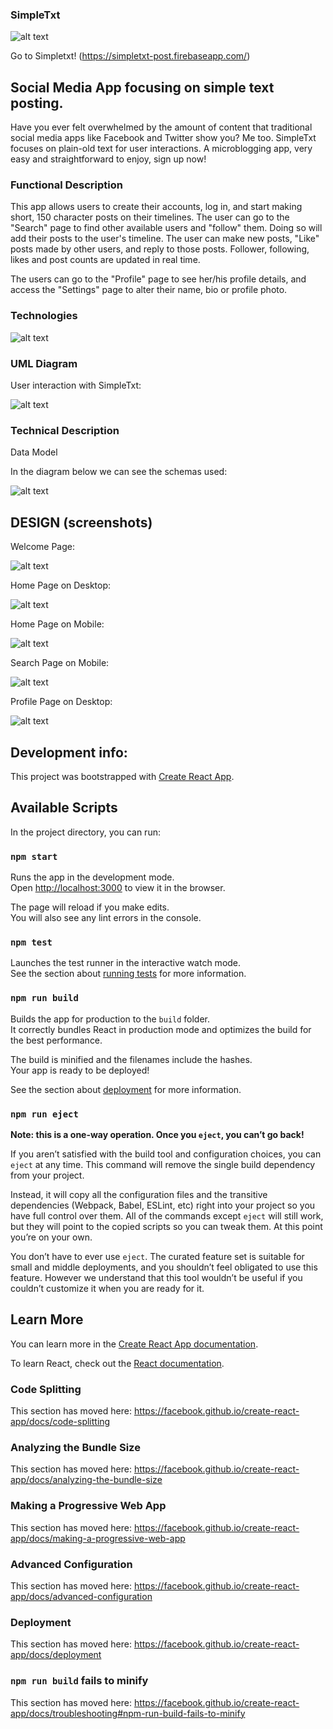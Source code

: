 ### SimpleTxt

![alt text](http://ivandax.com/images/simpletxt/logo.JPG)

Go to Simpletxt! (https://simpletxt-post.firebaseapp.com/)

## Social Media App focusing on simple text posting.

Have you ever felt overwhelmed by the amount of content that traditional social media apps like Facebook and Twitter show you? Me too. SimpleTxt focuses on plain-old text for user interactions. A microblogging app, very easy and straightforward to enjoy, sign up now!

### Functional Description

This app allows users to create their accounts, log in, and start making short, 150 character posts on their timelines. The user can go to the "Search" page to find other available users and "follow" them. Doing so will add their posts to the user's timeline. The user can make new posts, "Like" posts made by other users, and reply to those posts. Follower, following, likes and post counts are updated in real time.

The users can go to the "Profile" page to see her/his profile details, and access the "Settings" page to alter their name, bio or profile photo.

### Technologies

![alt text](http://ivandax.com/images/simpletxt/techs.JPG)

### UML Diagram

User interaction with SimpleTxt:

![alt text](http://ivandax.com/images/simpletxt/functional.JPG)

### Technical Description

Data Model

In the diagram below we can see the schemas used:

![alt text](http://ivandax.com/images/simpletxt/dataModel.JPG)

## DESIGN (screenshots)

Welcome Page:

![alt text](http://ivandax.com/images/simpletxt/welcome1.JPG)

Home Page on Desktop:

![alt text](http://ivandax.com/images/simpletxt/homeDesktop.JPG)

Home Page on Mobile:

![alt text](http://ivandax.com/images/simpletxt/HomeMobile.JPG)

Search Page on Mobile:

![alt text](http://ivandax.com/images/simpletxt/searchMobile.JPG)

Profile Page on Desktop:

![alt text](http://ivandax.com/images/simpletxt/ProfileDesktop.JPG)

## Development info:

This project was bootstrapped with [Create React App](https://github.com/facebook/create-react-app).

## Available Scripts

In the project directory, you can run:

### `npm start`

Runs the app in the development mode.<br />
Open [http://localhost:3000](http://localhost:3000) to view it in the browser.

The page will reload if you make edits.<br />
You will also see any lint errors in the console.

### `npm test`

Launches the test runner in the interactive watch mode.<br />
See the section about [running tests](https://facebook.github.io/create-react-app/docs/running-tests) for more information.

### `npm run build`

Builds the app for production to the `build` folder.<br />
It correctly bundles React in production mode and optimizes the build for the best performance.

The build is minified and the filenames include the hashes.<br />
Your app is ready to be deployed!

See the section about [deployment](https://facebook.github.io/create-react-app/docs/deployment) for more information.

### `npm run eject`

**Note: this is a one-way operation. Once you `eject`, you can’t go back!**

If you aren’t satisfied with the build tool and configuration choices, you can `eject` at any time. This command will remove the single build dependency from your project.

Instead, it will copy all the configuration files and the transitive dependencies (Webpack, Babel, ESLint, etc) right into your project so you have full control over them. All of the commands except `eject` will still work, but they will point to the copied scripts so you can tweak them. At this point you’re on your own.

You don’t have to ever use `eject`. The curated feature set is suitable for small and middle deployments, and you shouldn’t feel obligated to use this feature. However we understand that this tool wouldn’t be useful if you couldn’t customize it when you are ready for it.

## Learn More

You can learn more in the [Create React App documentation](https://facebook.github.io/create-react-app/docs/getting-started).

To learn React, check out the [React documentation](https://reactjs.org/).

### Code Splitting

This section has moved here: https://facebook.github.io/create-react-app/docs/code-splitting

### Analyzing the Bundle Size

This section has moved here: https://facebook.github.io/create-react-app/docs/analyzing-the-bundle-size

### Making a Progressive Web App

This section has moved here: https://facebook.github.io/create-react-app/docs/making-a-progressive-web-app

### Advanced Configuration

This section has moved here: https://facebook.github.io/create-react-app/docs/advanced-configuration

### Deployment

This section has moved here: https://facebook.github.io/create-react-app/docs/deployment

### `npm run build` fails to minify

This section has moved here: https://facebook.github.io/create-react-app/docs/troubleshooting#npm-run-build-fails-to-minify
